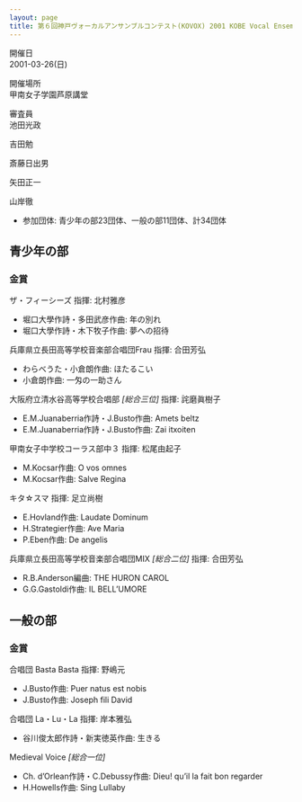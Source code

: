 ```yaml
---
layout: page
title: 第６回神戸ヴォーカルアンサンブルコンテスト(KOVOX) 2001 KOBE Vocal Ensemble Contest
---
```

開催日  
2001-03-26(日)

開催場所  
甲南女子学園芦原講堂

審査員  
池田光政

吉田勉

斎藤日出男

矢田正一

山岸徹

-   参加団体: 青少年の部23団体、一般の部11団体、計34団体

青少年の部
----------

### 金賞

<span class="choir-name">ザ・フィーシーズ</span>
指揮: 北村雅彦

-   堀口大學作詩・多田武彦作曲: 年の別れ
-   堀口大學作詩・木下牧子作曲: 夢への招待

<span class="choir-name">兵庫県立長田高等学校音楽部合唱団Frau</span>
指揮: 合田芳弘

-   わらべうた・小倉朗作曲: ほたるこい
-   小倉朗作曲: 一匁の一助さん

<span class="choir-name">大阪府立清水谷高等学校合唱部</span> *\[総合三位\]*
指揮: 詫磨眞樹子

-   E.M.Juanaberria作詩・J.Busto作曲: Amets beltz
-   E.M.Juanaberria作詩・J.Busto作曲: Zai itxoiten

<span class="choir-name">甲南女子中学校コーラス部中３</span>
指揮: 松尾由起子

-   M.Kocsar作曲: O vos omnes
-   M.Kocsar作曲: Salve Regina

<span class="choir-name">キタ☆スマ</span>
指揮: 足立尚樹

-   E.Hovland作曲: Laudate Dominum
-   H.Strategier作曲: Ave Maria
-   P.Eben作曲: De angelis

<span class="choir-name">兵庫県立長田高等学校音楽部合唱団MIX</span> *\[総合二位\]*
指揮: 合田芳弘

-   R.B.Anderson編曲: THE HURON CAROL
-   G.G.Gastoldi作曲: IL BELL’UMORE

一般の部
--------

### 金賞

<span class="choir-name">合唱団 Basta Basta</span>
指揮: 野嶋元

-   J.Busto作曲: Puer natus est nobis
-   J.Busto作曲: Joseph fili David

<span class="choir-name">合唱団 La・Lu・La</span>
指揮: 岸本雅弘

-   谷川俊太郎作詩・新実徳英作曲: 生きる

<span class="choir-name">Medieval Voice</span>
*\[総合一位\]*

-   Ch. d’Orlean作詩・C.Debussy作曲: Dieu! qu’il la fait bon regarder
-   H.Howells作曲: Sing Lullaby
